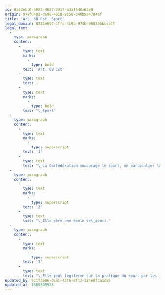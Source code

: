 ```yaml
---
id: 8a32eb16-6983-4627-991f-a3af640a63e0
origin: 976f6482-c696-4018-9c58-348b5a4784ef
title: 'Art. 68 Cst. Sport'
legal_domain: 8223e697-4ffc-4c9b-974b-96836bbbca4f
legal_text:
  -
    type: paragraph
    content:
      -
        type: text
        marks:
          -
            type: bold
        text: 'Art. 68 Cst'
      -
        type: text
        text: .
      -
        type: text
        marks:
          -
            type: bold
        text: "\_Sport"
  -
    type: paragraph
    content:
      -
        type: text
        marks:
          -
            type: superscript
        text: '1'
      -
        type: text
        text: "\_La Confédération encourage le sport, en particulier la formation au\_sport."
  -
    type: paragraph
    content:
      -
        type: text
        marks:
          -
            type: superscript
        text: '2'
      -
        type: text
        text: "\_Elle gère une école de\_sport."
  -
    type: paragraph
    content:
      -
        type: text
        marks:
          -
            type: superscript
        text: '3'
      -
        type: text
        text: "\_Elle peut légiférer sur la pratique du sport par les jeunes et déclarer obligatoire l’enseignement du sport dans les écoles."
updated_by: 9c1f3a06-0ca1-43f6-8f13-124edfca1d88
updated_at: 1665595583
---
```


